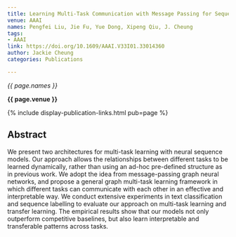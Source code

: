```yaml
---
title: Learning Multi-Task Communication with Message Passing for Sequence Learning
venue: AAAI
names: Pengfei Liu, Jie Fu, Yue Dong, Xipeng Qiu, J. Cheung
tags:
- AAAI
link: https://doi.org/10.1609/AAAI.V33I01.33014360
author: Jackie Cheung
categories: Publications

---
```


*{{ page.names }}*

**{{ page.venue }}**

{% include display-publication-links.html pub=page %}

## Abstract

We present two architectures for multi-task learning with neural sequence models. Our approach allows the relationships between different tasks to be learned dynamically, rather than using an ad-hoc pre-defined structure as in previous work. We adopt the idea from message-passing graph neural networks, and propose a general graph multi-task learning framework in which different tasks can communicate with each other in an effective and interpretable way. We conduct extensive experiments in text classification and sequence labelling to evaluate our approach on multi-task learning and transfer learning. The empirical results show that our models not only outperform competitive baselines, but also learn interpretable and transferable patterns across tasks.